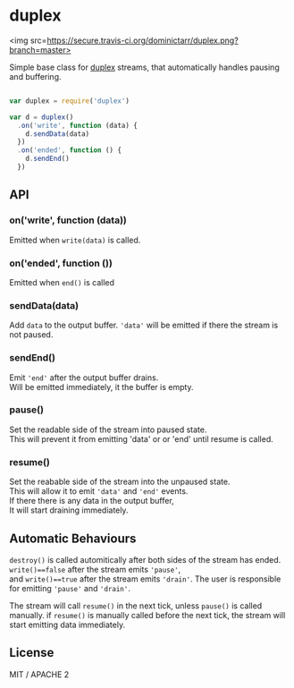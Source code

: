 # duplex

<img src=https://secure.travis-ci.org/dominictarr/duplex.png?branch=master>


Simple base class for [duplex](https://github.com/dominictarr/stream-spec#duplex) streams, that automatically handles pausing and buffering.

``` js

var duplex = require('duplex')

var d = duplex()
  .on('write', function (data) {
    d.sendData(data)
  })
  .on('ended', function () {
    d.sendEnd()
  })
```

## API

### on('write', function (data))

Emitted when `write(data)` is called.

### on('ended', function ())

Emitted when `end()` is called

### sendData(data)

Add `data` to the output buffer. 
`'data'` will be emitted if there the stream is not paused.

### sendEnd()

Emit `'end'` after the output buffer drains.  
Will be emitted immediately, it the buffer is empty.

### pause()

Set the readable side of the stream into paused state.  
This will prevent it from emitting 'data' or or 'end'
until resume is called.

### resume()
Set the reabable side of the stream into the unpaused state.  
This will allow it to emit `'data'` and `'end'` events.  
If there there is any data in the output buffer,  
It will start draining immediately.  

## Automatic Behaviours

`destroy()` is called automitically after both sides of the stream has ended.
`write()==false` after the stream emits `'pause'`,  
and `write()==true` after the stream emits `'drain'`.
The user is responsible for emitting `'pause'` and `'drain'`.

The stream will call `resume()` in the next tick, unless `pause()` is called manually.
if `resume()` is manually called before the next tick, the stream will start emitting data
immediately.

## License

MIT / APACHE 2
